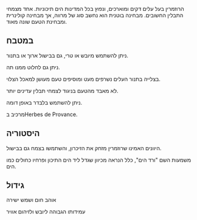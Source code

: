 הרוזמרין בעל עלים דקים ומוארכים, ונפוץ בכל המדינות הים תיכוניות. אחד מצמחי התבלין החשובים. מבחינה בוטנית הוא נחשב סוג של מרווה, אך מבחינה קולינרית ומבחינת הטעם שונה מאוד. 

## במטבח

ניתן להשתמש מיובש או טרי, גם בבישול ארוך או בתנור.

ניתן גם לחלוט ממנו תה.

בצלייה בתנור העלים נשרפים מעט ומוסיפים טעם מעושן למאכל הצלוי.

לא מאבד מהטעם בניגוד לצמחי תבלין עדינים יותר.

ניתן להשתמש בלבדר באופן דומה.

מרכיב בHerbes de Provance.

## היסטוריה

היוונים האמינו שרוזמרין מזחק את הזיכרון, והשתמשו בצמח גם בבישול.

משמעות השם "ורד הים", כלל הנראה מכיוון שגדל ליד הים התיכון ופרחיו כחולים כמו הים.

## גידול

אוהב חום ושמש ישירה

עמידותו הגבוהה ליובש ולזיהום אוויר

